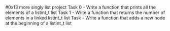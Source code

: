 #0x13 more singly list project
Task 0 - Write a function that prints all the elements of a listint_t list
Task 1 - Write a function that returns the number of elements in a linked listint_t list
Task  - Write a function that adds a new node at the beginning of a listint_t list
